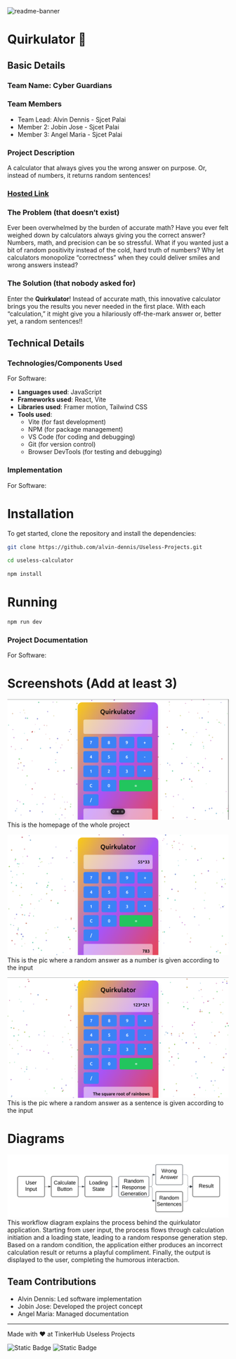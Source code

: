 <img width="1280" alt="readme-banner" src="https://github.com/user-attachments/assets/35332e92-44cb-425b-9dff-27bcf1023c6c">

# Quirkulator 🎯


## Basic Details
### Team Name: Cyber Guardians


### Team Members
- Team Lead: Alvin Dennis - Sjcet Palai
- Member 2: Jobin Jose - Sjcet Palai
- Member 3: Angel Maria - Sjcet Palai

### Project Description
A calculator that always gives you the wrong answer on purpose. Or, instead of numbers, it returns random sentences!

### [Hosted Link](https://quirkulator.vercel.app/)

### The Problem (that doesn’t exist)
Ever been overwhelmed by the burden of accurate math? Have you ever felt weighed down by calculators always giving you the correct answer? Numbers, math, and precision can be so stressful. What if you wanted just a bit of random positivity instead of the cold, hard truth of numbers? Why let calculators monopolize “correctness” when they could deliver smiles and wrong answers instead?

### The Solution (that nobody asked for)
Enter the **Quirkulator**! Instead of accurate math, this innovative calculator brings you the results you never needed in the first place. With each “calculation,” it might give you a hilariously off-the-mark answer or, better yet, a random sentences!!

## Technical Details
### Technologies/Components Used
For Software:
- **Languages used**: JavaScript
- **Frameworks used**: React, Vite
- **Libraries used**: Framer motion, Tailwind CSS
- **Tools used**: 
  - Vite (for fast development)
  - NPM (for package management)
  - VS Code (for coding and debugging)
  - Git (for version control)
  - Browser DevTools (for testing and debugging)

### Implementation
For Software:
# Installation
To get started, clone the repository and install the dependencies:

```bash
git clone https://github.com/alvin-dennis/Useless-Projects.git
```

```bash
cd useless-calculator
```

```bash
npm install
```
# Running
```bash
npm run dev
```

### Project Documentation
For Software:

# Screenshots (Add at least 3)
![Homepage](https://github.com/alvin-dennis/Useless-Projects/blob/main/assets/demo.png)
This is the homepage of the whole project

![Demo1](https://github.com/alvin-dennis/Useless-Projects/blob/main/assets/demo1.png)
This is the pic where a random answer as a number is given according to the input 

![Demo2](https://github.com/alvin-dennis/Useless-Projects/blob/main/assets/demo2.png)
This is the pic where a random answer as a sentence is given according to the input 

# Diagrams
![Workflow](https://github.com/alvin-dennis/Useless-Projects/blob/main/assets/workflow.png)
This workflow diagram explains the process behind the quirkulator application. Starting from user input, the process flows through calculation initiation and a loading state, leading to a random response generation step. Based on a random condition, the application either produces an incorrect calculation result or returns a playful compliment. Finally, the output is displayed to the user, completing the humorous interaction.

## Team Contributions
- Alvin Dennis: Led software implementation
- Jobin Jose: Developed the project concept
- Angel Maria: Managed documentation

---
Made with ❤️ at TinkerHub Useless Projects 

![Static Badge](https://img.shields.io/badge/TinkerHub-24?color=%23000000&link=https%3A%2F%2Fwww.tinkerhub.org%2F)
![Static Badge](https://img.shields.io/badge/UselessProject--24-24?link=https%3A%2F%2Fwww.tinkerhub.org%2Fevents%2FQ2Q1TQKX6Q%2FUseless%2520Projects)
